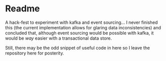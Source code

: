 # Readme

A hack-fest to experiment with kafka and event sourcing... I never finished this (the current implementation allows for glaring data inconsistencies) and concluded that, although event sourcing would be possible with kafka, it would be *way* easier with a transactional data store.

Still, there may be the odd snippet of useful code in here so I leave the repository here for posterity.
